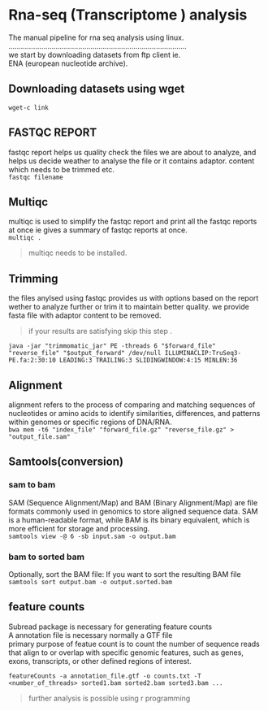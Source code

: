 # Rna-seq (Transcriptome ) analysis
The manual pipeline for  rna seq analysis using linux.  
.......................................................................................<br>
we start by downloading datasets from ftp client ie.<br> ENA (european nucleotide archive).<br>
## Downloading datasets using wget
`wget-c link`<br>
## FASTQC REPORT
fastqc report helps us quality check the files we are about to analyze, and helps us decide weather to analyse the file or it contains adaptor.
content which needs to be trimmed etc.<br>
`fastqc filename`<br>
## Multiqc
multiqc is used to simplify the fastqc report and print all the fastqc reports at once ie gives a summary of fastqc reports at once.<br>
`multiqc .`<br>
>multiqc needs to be installed.<br>
## Trimming
the files anylsed using fastqc provides us with options based on the report wether to analyze further or trim it to maintain better quality.
we provide fasta file with adaptor content to be removed.<br>
>if your results are satisfying skip this step .<br>

`java -jar "trimmomatic_jar" PE -threads 6 "$forward_file" "reverse_file" "$output_forward" /dev/null ILLUMINACLIP:TruSeq3-PE.fa:2:30:10 LEADING:3 TRAILING:3 SLIDINGWINDOW:4:15
MINLEN:36`<br>
## Alignment
alignment refers to the process of comparing and matching sequences of nucleotides or amino acids to identify similarities, differences, and patterns within genomes or specific regions of DNA/RNA.<br>
`bwa mem -t6 "index_file" "forward_file.gz" "reverse_file.gz" > "output_file.sam"`<br>
## Samtools(conversion)
### sam to bam
SAM (Sequence Alignment/Map) and BAM (Binary Alignment/Map) are file formats commonly used in genomics to store aligned sequence data. SAM is a human-readable format, while BAM is its binary equivalent, which is more efficient for storage and processing.<br>
`samtools view -@ 6 -sb input.sam -o output.bam`<br>
### bam to sorted bam
Optionally, sort the BAM file: If you want to sort the resulting BAM file<br>
`samtools sort output.bam -o output.sorted.bam`<br>
## feature counts
Subread package is necessary for generating feature counts<br>
A annotation file is necessary normally a GTF file<br>
primary purpose of featue count is to count the number of sequence reads that align to or overlap with specific genomic features, such as genes, exons, transcripts, or other defined regions of interest.<br>

`featureCounts -a annotation_file.gtf -o counts.txt -T <number_of_threads> sorted1.bam sorted2.bam sorted3.bam ...`<br>

>further analysis is possible using r programming

